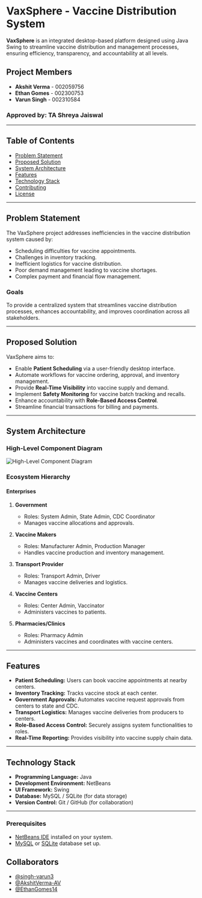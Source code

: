 # VaxSphere - Vaccine Distribution System

**VaxSphere** is an integrated desktop-based platform designed using Java Swing to streamline vaccine distribution and management processes, ensuring efficiency, transparency, and accountability at all levels.

## Project Members
- **Akshit Verma** - 002059756
- **Ethan Gomes** - 002300753
- **Varun Singh** - 002310584

### Approved by: TA Shreya Jaiswal

---

## Table of Contents
- [Problem Statement](#problem-statement)
- [Proposed Solution](#proposed-solution)
- [System Architecture](#system-architecture)
- [Features](#features)
- [Technology Stack](#technology-stack)
- [Contributing](#contributing)
- [License](#license)

---

## Problem Statement
The VaxSphere project addresses inefficiencies in the vaccine distribution system caused by:
- Scheduling difficulties for vaccine appointments.
- Challenges in inventory tracking.
- Inefficient logistics for vaccine distribution.
- Poor demand management leading to vaccine shortages.
- Complex payment and financial flow management.

### Goals
To provide a centralized system that streamlines vaccine distribution processes, enhances accountability, and improves coordination across all stakeholders.

---

## Proposed Solution
VaxSphere aims to:
- Enable **Patient Scheduling** via a user-friendly desktop interface.
- Automate workflows for vaccine ordering, approval, and inventory management.
- Provide **Real-Time Visibility** into vaccine supply and demand.
- Implement **Safety Monitoring** for vaccine batch tracking and recalls.
- Enhance accountability with **Role-Based Access Control**.
- Streamline financial transactions for billing and payments.

---

## System Architecture

### High-Level Component Diagram
![High-Level Component Diagram](docs/images/high_level_component_diagram.png)

### Ecosystem Hierarchy
#### Enterprises
1. **Government**  
   - Roles: System Admin, State Admin, CDC Coordinator  
   - Manages vaccine allocations and approvals.  

2. **Vaccine Makers**  
   - Roles: Manufacturer Admin, Production Manager  
   - Handles vaccine production and inventory management.  

3. **Transport Provider**  
   - Roles: Transport Admin, Driver  
   - Manages vaccine deliveries and logistics.  

4. **Vaccine Centers**  
   - Roles: Center Admin, Vaccinator  
   - Administers vaccines to patients.  

5. **Pharmacies/Clinics**  
   - Roles: Pharmacy Admin  
   - Administers vaccines and coordinates with vaccine centers.  

---

## Features
- **Patient Scheduling:** Users can book vaccine appointments at nearby centers.
- **Inventory Tracking:** Tracks vaccine stock at each center.
- **Government Approvals:** Automates vaccine request approvals from centers to state and CDC.
- **Transport Logistics:** Manages vaccine deliveries from producers to centers.
- **Role-Based Access Control:** Securely assigns system functionalities to roles.
- **Real-Time Reporting:** Provides visibility into vaccine supply chain data.

---

## Technology Stack
- **Programming Language:** Java
- **Development Environment:** NetBeans
- **UI Framework:** Swing
- **Database:** MySQL / SQLite (for data storage)
- **Version Control:** Git / GitHub (for collaboration)

---


### Prerequisites
- [NetBeans IDE](https://netbeans.apache.org/) installed on your system.
- [MySQL](https://www.mysql.com/) or [SQLite](https://www.sqlite.org/index.html) database set up.

## Collaborators
- [@singh-varun3](https://github.com/singh-varun3)
- [@AkshitVerma-AV](https://github.com/AkshitVerma-AV)
- [@EthanGomes14](https://github.com/EthanGomes14)
